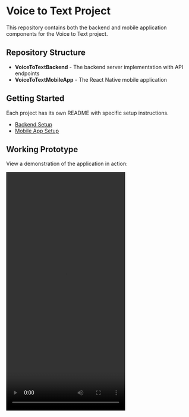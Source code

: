 # Voice to Text Project

This repository contains both the backend and mobile application components for the Voice to Text project.

## Repository Structure

- **VoiceToTextBackend** - The backend server implementation with API endpoints
- **VoiceToTextMobileApp** - The React Native mobile application

## Getting Started

Each project has its own README with specific setup instructions.

- [Backend Setup](/VoiceToTextBackend/README.md)
- [Mobile App Setup](/VoiceToTextMobileApp/README.md)

## Working Prototype

View a demonstration of the application in action:

<video src="screen_record.mp4" width="320" height="640" controls></video>
